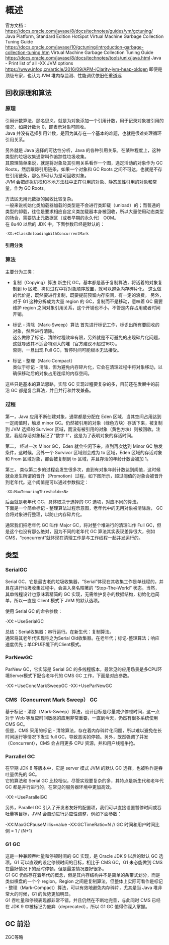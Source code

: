 # 概述

官方文档：  
https://docs.oracle.com/javase/8/docs/technotes/guides/vm/gctuning/  Java Platform, Standard Edition HotSpot Virtual Machine Garbage Collection Tuning Guide  
https://docs.oracle.com/javase/10/gctuning/introduction-garbage-collection-tuning.htm Virtual Machine Garbage Collection Tuning Guide  
https://docs.oracle.com/javase/8/docs/technotes/tools/unix/java.html  Java - Print list of all -XX JVM options  
https://www.infoq.cn/article/2016/09/APM-jClarity-jvm-heap-oldgen 即便是顶级专家，也认为JVM 堆内存监测、性能调优依旧任重道远  

## 回收原理和算法

### 原理

引用计数算法，顾名思义，就是为对象添加一个引用计数，用于记录对象被引用的情况，如果计数为 0，即表示对象可回收。  
Java 并没有选择引用计数，是因为其存在一个基本的难题，也就是很难处理循环引用关系。

另外就是 Java 选择的可达性分析，Java 的各种引用关系，在某种程度上，这种类型的垃圾收集通常叫作追踪性垃圾收集。  
其原理简单来说，就是将对象及其引用关系看作一个图，选定活动的对象作为 GC Roots，然后跟踪引用链条，如果一个对象和 GC Roots 之间不可达，也就是不存在引用链条，那么即可认为是可回收对象。  
JVM 会把虚拟机栈和本地方法栈中正在引用的对象、静态属性引用的对象和常量，作为 GC Roots。  

方法区无用元数据的回收比较复杂。  
一般来说初始化类加载器加载的类型是不会进行类卸载（unload）的；而普通的类型的卸载，往往是要求相应自定义类加载器本身被回收，所以大量使用动态类型的场合，需要防止元数据区（或者早期的永久代） OOM。  
在 8u40 以后的 JDK 中，下面参数已经是默认的：

```{}
-XX:+ClassUnloadingWithConcurrentMark
```

#### 引用分类



### 算法

主要分为三类：

- 复制（Copying）算法
  新生代 GC，基本都是基于复制算法，将活着的对象复制到 to 区域，拷贝过程中将对象顺序放置，就可以避免内存碎片化。
  这么做的代价是，既然要进行复制，既要提前预留内存空间，有一定的浪费。
  另外，对于 G1 这种分拆成为大量 region 的 GC，复制而不是移动，意味着 GC 需要维护 region 之间对象引用关系，这个开销也不小，不管是内存占用或者时间开销。

- 标记 - 清除（Mark-Sweep）算法
  首先进行标记工作，标识出所有要回收的对象，然后进行清除。  
  这么做除了标记、清除过程效率有限，另外就是不可避免的出现碎片化问题，这就导致其不适合特别大的堆（官方建议不超过16G）。  
  否则，一旦出现 Full GC，暂停时间可能根本无法接受。
  
- 标记 - 整理（Mark-Compact）  
  类似于标记 - 清除，但为避免内存碎片化，它会在清理过程中将对象移动，以确保移动后的对象占用连续的内存空间。

这些只是基本的算法思路，实际 GC 实现过程要复杂的多，目前还在发展中的前沿 GC 都是复合算法，并且并行和并发兼备。

### 过程

第一，Java 应用不断创建对象，通常都是分配在 Eden 区域，当其空间占用达到一定阈值时，触发 minor GC。仍然被引用的对象（绿色方块）存活下来，被复制到 JVM 选择的 Survivor 区域，而没有被引用的对象（黄色方块）则被回收。注意，我给存活对象标记了“数字 1”，这是为了表明对象的存活时间。

第二， 经过一次 Minor GC，Eden 就会空闲下来，直到再次达到 Minor GC 触发条件，这时候，另外一个 Survivor 区域则会成为 to 区域，Eden 区域的存活对象和 From 区域对象，都会被复制到 to 区域，并且存活的年龄计数会被加 1。

第三， 类似第二步的过程会发生很多次，直到有对象年龄计数达到阈值，这时候就会发生所谓的晋升（Promotion）过程，如下图所示，超过阈值的对象会被晋升到老年代。这个阈值是可以通过参数指定：

```{}
-XX:MaxTenuringThreshold=<N>
```

后面就是老年代 GC，具体取决于选择的 GC 选项，对应不同的算法。  
下面是一个简单标记 - 整理算法过程示意图，老年代中的无用对象被清除后， GC 会将对象进行整理，以防止内存碎片化。

通常我们把老年代 GC 叫作 Major GC，将对整个堆进行的清理叫作 Full GC，但是这个也没有那么绝对，因为不同的老年代 GC 算法其实表现差异很大，例如 CMS，“concurrent”就体现在清理工作是与工作线程一起并发运行的。

## 类型

### SerialGC

Serial GC，它是最古老的垃圾收集器，“Serial”体现在其收集工作是单线程的，并且在进行垃圾收集过程中，会进入臭名昭著的 “Stop-The-World” 状态。当然，其单线程设计也意味着精简的 GC 实现，无需维护复杂的数据结构，初始化也简单，所以一直是 Client 模式下 JVM 的默认选项。  

使用 Serial GC 的命令参数：

-XX:+UseSerialGC  

总结：Serial收集器：串行运行。在新生代：复制算法。  
通常将其老年代实现称之为Serial Old收集器。在老年代；标记-整理算法；响应速度优先；单CPU环境下的Client模式。  

### ParNewGC

ParNew GC，它实际是 Serial GC 的多线程版本，最常见的应用场景是多CPU环境Server模式下配合老年代的 CMS GC 工作，下面是对应参数。

-XX:+UseConcMarkSweepGC -XX:+UseParNewGC

### CMS（Concurrent Mark Sweep） GC

基于标记 - 清除（Mark-Sweep）算法，设计目标是尽量减少停顿时间，这一点对于 Web 等反应时间敏感的应用非常重要，一直到今天，仍然有很多系统使用 CMS GC。  
但是，CMS 采用的标记 - 清除算法，存在着内存碎片化问题，所以难以避免在长时间运行等情况下发生 full GC，导致恶劣的停顿。另外，既然强调了并发（Concurrent），CMS 会占用更多 CPU 资源，并和用户线程争抢。

### Parrallel GC

在早期 JDK 8 等版本中，它是 server 模式 JVM 的默认 GC 选择，也被称作是吞吐量优先的 GC。  
它的算法和 Serial GC 比较相似，尽管实现要复杂的多，其特点是新生代和老年代 GC 都是并行进行的，在常见的服务器环境中更加高效。  

-XX:+UseParallelGC

另外，Parallel GC 引入了开发者友好的配置项，我们可以直接设置暂停时间或吞吐量等目标，JVM 会自动进行适应性调整，例如下面参数：

-XX:MaxGCPauseMillis=value
-XX:GCTimeRatio=N // GC 时间和用户时间比例 = 1 / (N+1)

### G1 GC

这是一种兼顾吞吐量和停顿时间的 GC 实现，是 Oracle JDK 9 以后的默认 GC 选项。G1 可以直观的设定停顿时间的目标，相比于 CMS GC，G1 未必能做到 CMS 在最好情况下的延时停顿，但是最差情况要好很多。  
G1 GC 仍然存在着年代的概念，但是其内存结构并不是简单的条带式划分，而是类似棋盘的一个个 region。Region 之间是复制算法，但整体上实际可看作是标记 - 整理（Mark-Compact）算法，可以有效地避免内存碎片，尤其是当 Java 堆非常大的时候，G1 的优势更加明显。  
G1 吞吐量和停顿表现都非常不错，并且仍然在不断地完善，与此同时 CMS 已经在 JDK 9 中被标记为废弃（deprecated），所以 G1 GC 值得你深入掌握。


## GC 前沿

ZGC等略